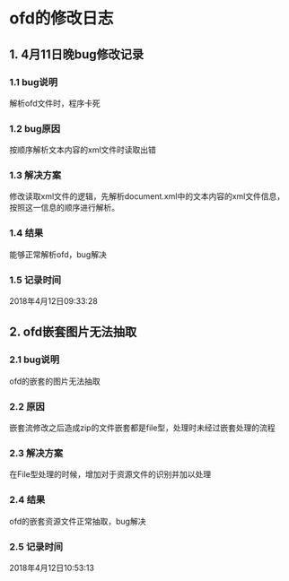 # ofd的修改日志

## 1. 4月11日晚bug修改记录

### 1.1 bug说明

解析ofd文件时，程序卡死

### 1.2 bug原因

按顺序解析文本内容的xml文件时读取出错

### 1.3 解决方案

修改读取xml文件的逻辑，先解析document.xml中的文本内容的xml文件信息，按照这一信息的顺序进行解析。

### 1.4 结果

能够正常解析ofd，bug解决

### 1.5 记录时间

2018年4月12日09:33:28

## 2. ofd嵌套图片无法抽取

### 2.1 bug说明

ofd的嵌套的图片无法抽取

### 2.2 原因

嵌套流修改之后造成zip的文件嵌套都是file型，处理时未经过嵌套处理的流程

### 2.3 解决方案

在File型处理的时候，增加对于资源文件的识别并加以处理

### 2.4 结果

ofd的嵌套资源文件正常抽取，bug解决

### 2.5 记录时间

2018年4月12日10:53:13
